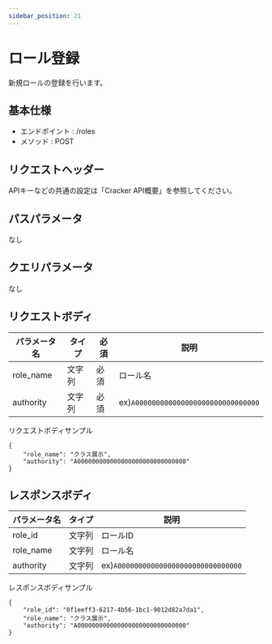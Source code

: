 ```yaml
---
sidebar_position: 21
---
```


# ロール登録
新規ロールの登録を行います。

## 基本仕様
- エンドポイント : /roles
- メソッド : POST

## リクエストヘッダー
APIキーなどの共通の設定は「Cracker API概要」を参照してください。

## パスパラメータ
なし

## クエリパラメータ
なし

## リクエストボディ

|パラメータ名|タイプ|必須|説明|
|----|----|----|----|
|role_name|文字列|必須|ロール名|
|authority|文字列|必須|ex)``A000000000000000000000000000000``|

リクエストボディサンプル
```
{
    "role_name": "クラス展示",
    "authority": "A000000000000000000000000000000"
}
```

## レスポンスボディ

|パラメータ名|タイプ|説明|
|----|----|----|
|role_id|文字列|ロールID|
|role_name|文字列|ロール名|
|authority|文字列|ex)``A000000000000000000000000000000``|

レスポンスボディサンプル
```
{
    "role_id": "0f1eeff3-6217-4b56-1bc1-9012d82a7da1",
    "role_name": "クラス展示",
    "authority": "A000000000000000000000000000000"
}
```
